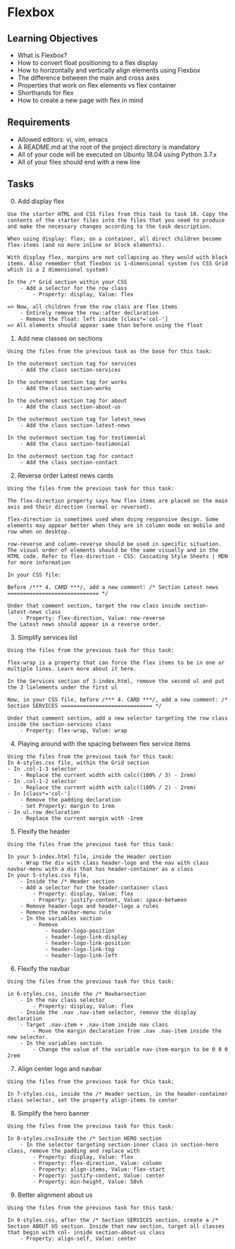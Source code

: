 # Flexbox

## Learning Objectives

- What is Flexbox?
- How to convert float positioning to a flex display
- How to horizontally and vertically align elements using Flexbox
- The difference between the main and cross axes
- Properties that work on flex elements vs flex container
- Shorthands for flex
- How to create a new page with flex in mind

## Requirements

- Allowed editors: vi, vim, emacs
- A README.md at the root of the project directory is mandatory
- All of your code will be executed on Ubuntu 18.04 using Python 3.7.x
- All of your files should end with a new line

## Tasks

0. Add display flex
```
Use the starter HTML and CSS files from this task to task 10. Copy the contents of the starter files into the files that you need to produce and make the necessary changes according to the task description.

When using display: flex; on a container, all direct children become flex-items (and no more inline or block elements).

With display flex, margins are not collapsing as they would with block items. Also remember that flexbox is 1-dimensional system (vs CSS Grid which is a 2 dimensional system)

In the /* Grid section within your CSS
    - Add a selector for the row class
        - Property: display, Value: flex

=> Now, all children from the row class are flex items
    - Entirely remove the row::after declaration
    - Remove the float: left inside [class*='col-']
=> All elements should appear same than before using the float
```

1. Add new classes on sections
```
Using the files from the previous task as the base for this task:

In the outermost section tag for services
    - Add the class section-services

In the outermost section tag for works
    - Add the class section-works

In the outermost section tag for about
    - Add the class section-about-us

In the outermost section tag for latest_news
    - Add the class section-latest-news

In the outermost section tag for testimonial
    - Add the class section-testimonial

In the outermost section tag for contact
    - Add the class section-contact
```
2. Reverse order Latest news cards
```
Using the files from the previous task for this task:

The flex-direction property says how flex items are placed on the main axis and their direction (normal or reversed).

flex-direction is sometimes used when doing responsive design. Some elements may appear better when they are in column mode on mobile and row when on desktop.

row-reverse and column-reverse should be used in specific situation. The visual order of elements should be the same visually and in the HTML code. Refer to flex-direction - CSS: Cascading Style Sheets | MDN for more information

In your CSS file:

Before /*** 4. CARD ***/, add a new comment: /* Section Latest news ============================= */

Under that comment section, target the row class inside section-latest-news class
    - Property: flex-direction, Value: row-reverse
The Latest news should appear in a reverse order.

```
3. Simplify services list
```
Using the files from the previous task for this task:

flex-wrap is a property that can force the flex items to be in one or multiple lines. Learn more about it here.

In the Services section of 3-index.html, remove the second ul and put the 3 lielements under the first ul

Now, in your CSS file, before /*** 4. CARD ***/, add a new comment: /* Section SERVICES ============================= */

Under that comment section, add a new selector targeting the row class inside the section-services class
    - Property: flex-wrap, Value: wrap
```
4. Playing around with the spacing between flex service items
```
Using the files from the previous task for this task:
In 4-styles.css file, within the Grid section
- In .col-1-3 selector
    - Replace the current width with calc((100% / 3) - 2rem)
- In .col-1-2 selector
    - Replace the current width with calc((100% / 2) - 2rem)
- In [class*='col-']
    - Remove the padding declaration
    - Set Property: margin to 1rem
- In ul.row declaration
    - Replace the current margin with -1rem
```
5. Flexify the header
```
Using the files from the previous task for this task:

In your 5-index.html file, inside the Header section
    - Wrap the div with class header-logo and the nav with class navbar-menu with a div that has header-container as a class
In your 5-styles.css file,
    - Inside the /* Header section
    - Add a selector for the header-container class
        - Property: display, Value: flex
        - Property: justify-content, Value: space-between
    - Remove header-logo and header-logo a rules
    - Remove the navbar-menu rule
    - In the variables section
        - Remove
            - header-logo-position
            - header-logo-link-display
            - header-logo-link-position
            - header-logo-link-top
            - header-logo-link-left
```
6. Flexify the navbar
```
Using the files from the previous task for this task:

in 6-styles.css, inside the /* Navbarsection
    - In the nav class selector
        - Property: display, Value: flex
    - Inside the .nav .nav-item selector, remove the display declaration
    - Target .nav-item + .nav-item inside nav class
        - Move the margin declaration from .nav .nav-item inside the new selector.
    - In the variables section
        - Change the value of the variable nav-item-margin to be 0 0 0 2rem
```
7. Align center logo and navbar
```
Using the files from the previous task for this task:

In 7-styles.css, inside the /* Header section, in the header-container class selector, set the property align-items to center
```
8. Simplify the hero banner
```
Using the files from the previous task for this task:

In 8-styles.cssInside the /* Section HERO section
    - In the selector targeting section-inner class in section-hero class, remove the padding and replace with
        - Property: display, Value: flex
        - Property: flex-direction, Value: column
        - Property: align-items, Value: flex-start
        - Property: justify-content, Value: center
        - Property: min-height, Value: 50vh
```
9. Better alignment about us
```
Using the files from the previous task for this task:

In 9-styles.css, after the /* Section SERVICES section, create a /* Section ABOUT US section. Inside that new section, target all classes that begin with col- inside section-about-us class
    - Property: align-self, Value: center
```
